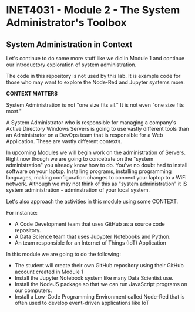 # INET4031 - Module 2 - The System Administrator's Toolbox

## System Administration in Context

Let's continue to do some more stuff like we did in Module 1 and continue our introductory exploration of system administration.

The code in this repository is not used by this lab.  It is example code for those who may want to explore the Node-Red and Jupyter systems more.  

**CONTEXT MATTERS**

System Administration is not "one size fits all."  It is not even "one size fits most."

A System Administrator who is responsible for managing a company's Active Directory Windows Servers is going to use vastly different tools than an Administrator on a DevOps team that is responsible for a Web Application.  These are vastly different contexts.

In upcoming Modules we will begin work on the administration of Servers. Right now though we are going to concetrate on the "system administration" you already know how to do.  You've no doubt had to install software on your laptop. Installing programs, installing programming languages, making configuration changes to connect your laptop to a WiFi network.  Although we may not think of this as "system administration" it IS system administration - adminstration of your local system.

Let's also approach the activities in this module using some CONTEXT. 

For instance:

* A Code Development team that uses GitHub as a source code repository.
* A Data Science team that uses Jupypter Notebooks and Python.
* An team responsible for an Internet of Things (IoT) Application 

In this module we are going to do the following:

* The student will create their own GitHub repository using their GitHub account created in Module 1
* Install the Jupyter Notebook system like many Data Scientist use.
* Install the NodeJS package so that we can run JavaScript programs on our computers.
* Install a Low-Code Programming Environment called Node-Red that is often used to develop event-driven applications like IoT
